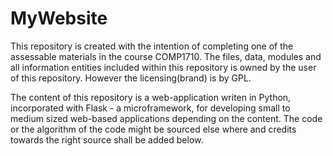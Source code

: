 MyWebsite
=========

This repository is created with the intention of completing one of the assessable materials in the course COMP1710. The files, data, modules and all information entities included within this repository is owned by the user of this repository. However the licensing(brand) is by GPL.

The content of this repository is a web-application writen in Python, incorporated with Flask - a microframework, for developing small to medium sized web-based applications depending on the content. The code or the algorithm of the code might be sourced else where and credits towards the right source shall be added below.

